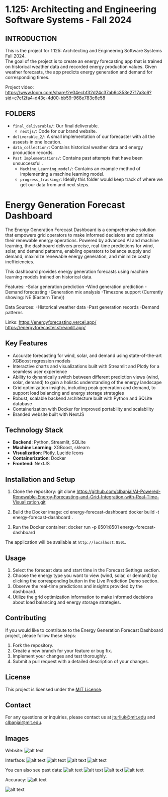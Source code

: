 # 1.125: Architecting and Engineering Software Systems - Fall 2024

## INTRODUCTION
This is the project for 1.125: Architecting and Engineering Software Systems Fall 2024.  
The goal of the project is to create an energy forecasting app that is trained on historical
weather data and recorded energy production values. Given weather forecasts, the app predicts 
energy generation and demand for corresponding times.

Project video: https://www.loom.com/share/2e04ecbf32d24c37ab6c353e2717a3c6?sid=c7cf2fa4-d43c-4d00-bb59-968e783c6e58 

## FOLDERS
- `final_deliverable/`: Our final deliverable.
    - `nextjs/`: Code for our brand website.
- `deliverable_2/`: A small implementation of our forecaster with all the assests in one location.
- `data_collection/`: Contains historical weather data and energy production records.
- `Past Implementations/`: Contains past attempts that have been unsuccessful .
    - `Machine_Learning_model/`: Contains an example method of implementing a machine learning model.
    - `progress_tracking/`: Ideally this folder would keep track of where we get our data from and next steps.

# Energy Generation Forecast Dashboard

The Energy Generation Forecast Dashboard is a comprehensive solution that empowers grid operators to make informed decisions and optimize their renewable energy operations. Powered by advanced AI and machine learning, the dashboard delivers precise, real-time predictions for wind, solar, and demand patterns, enabling operators to balance supply and demand, maximize renewable energy generation, and minimize costly inefficiencies.

This dashboard provides energy generation forecasts using machine learning models trained on historical data.

Features:
-Solar generation prediction
-Wind generation prediction
-Demand forecasting
-Generation mix analysis
-Timezone support (Currently showing: NE (Eastern Time))

Data Sources:
-Historical weather data
-Past generation records
-Demand patterns

Links: 
https://energyforecasting.vercel.app/
https://energyforecaster.streamlit.app/ 

## Key Features

- Accurate forecasting for wind, solar, and demand using state-of-the-art XGBoost regression models
- Interactive charts and visualizations built with Streamlit and Plotly for a seamless user experience
- Ability to dynamically switch between different prediction views (wind, solar, demand) to gain a holistic understanding of the energy landscape
- Grid optimization insights, including peak generation and demand, to support load balancing and energy storage strategies
- Robust, scalable backend architecture built with Python and SQLite database
- Containerization with Docker for improved portability and scalability
- Branded website built with NextJS

## Technology Stack

- **Backend**: Python, Streamlit, SQLite
- **Machine Learning**: XGBoost, sklearn
- **Visualization**: Plotly, Lucide Icons
- **Containerization**: Docker
- **Frontend**: NextJS

## Installation and Setup

1. Clone the repository:
git clone https://github.com/clbanjai/AI-Powered-Renewable-Energy-Forecasting-and-Grid-Integration-with-Real-Time-Visualization.git

2. Build the Docker image:
cd energy-forecast-dashboard
docker build -t energy-forecast-dashboard .

3. Run the Docker container:
docker run -p 8501:8501 energy-forecast-dashboard

The application will be available at `http://localhost:8501`.

## Usage

1. Select the forecast date and start time in the Forecast Settings section.
2. Choose the energy type you want to view (wind, solar, or demand) by clicking the corresponding button in the Live Prediction Demo section.
3. Observe the real-time predictions and insights provided by the dashboard.
4. Utilize the grid optimization information to make informed decisions about load balancing and energy storage strategies.

## Contributing

If you would like to contribute to the Energy Generation Forecast Dashboard project, please follow these steps:

1. Fork the repository.
2. Create a new branch for your feature or bug fix.
3. Implement your changes and test thoroughly.
4. Submit a pull request with a detailed description of your changes.

## License

This project is licensed under the [MIT License](LICENSE).

## Contact

For any questions or inquiries, please contact us at [jturliuk@mit.edu](mailto:jturliuk@mit.edu) and [clbanjai@mit.edu](mailto:clbanjai@mit.edu).

## Images

Website:
![alt text](image-4.png)

Interface:
![alt text](image-5.png)
![alt text](image-6.png)
![alt text](image-7.png)
![alt text](image-8.png)

You can also see past data:
![alt text](image-9.png)
![alt text](image-10.png)
![alt text](image-11.png)
![alt text](image-12.png)

Accuracy:
![alt text](image-3.png)

![alt text](image.png)
